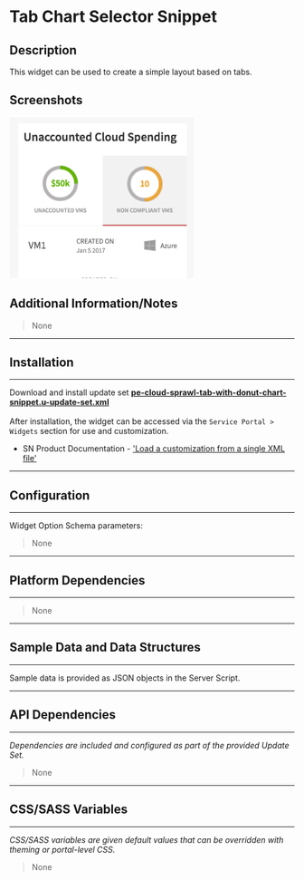 # Tab Chart Selector Snippet

## Description

This widget can be used to create a simple layout based on tabs.

## Screenshots
![alt text](../images/pe-tab-chart-selector.png "Tab Chart Selector")

## Additional Information/Notes
> None
---
## Installation
---
Download and install update set **[pe-cloud-sprawl-tab-with-donut-chart-snippet.u-update-set.xml](https://github.com/platform-experience/serviceportal-widget-library/blob/master/pe-cloud-sprawl-tab-with-donut-chart-snippet/pe-cloud-sprawl-tab-with-donut-chart-snippet.u-update-set.xml)** <br/><br/>
After installation, the widget can be accessed via the `Service Portal > Widgets` section for use and customization.<br/>
* SN Product Documentation - ['Load a customization from a single XML file'](https://docs.servicenow.com/bundle/jakarta-application-development/page/build/system-update-sets/task/t_SaveAnUpdateSetAsAnXMLFile.html)

---
## Configuration
---
Widget Option Schema parameters:
> None
---
## Platform Dependencies
---
> None
---
## Sample Data and Data Structures
---
Sample data is provided as JSON objects in the Server Script.

---
## API Dependencies
---
<i>Dependencies are included and configured as part of the provided Update Set.</i>
> None
---
## CSS/SASS Variables
---
_CSS/SASS variables are given default values that can be overridden with theming or portal-level CSS._
> None
